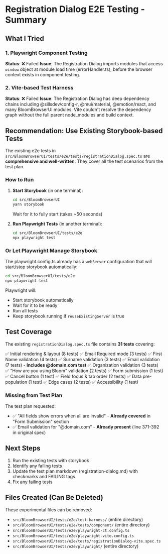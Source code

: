 # Registration Dialog E2E Testing - Summary

## What I Tried

### 1. Playwright Component Testing
**Status**: ❌ Failed
**Issue**: The Registration Dialog imports modules that access `window` object at module load time (errorHandler.ts), before the browser context exists in component testing.

### 2. Vite-based Test Harness
**Status**: ❌ Failed
**Issue**: The Registration Dialog has deep dependency chains including @sillsdev/config-r, @mui/material, @emotion/react, and many BloomBrowserUI modules. Vite couldn't resolve the dependency graph without the full parent node_modules and build context.

##  Recommendation: Use Existing Storybook-based Tests

The existing e2e tests in `src/BloomBrowserUI/tests/e2e/tests/registrationDialog.spec.ts` are **comprehensive and well-written**. They cover all the test scenarios from the test plan.

### How to Run

1. **Start Storybook** (in one terminal):
   ```bash
   cd src/BloomBrowserUI
   yarn storybook
   ```
   Wait for it to fully start (takes ~50 seconds)

2. **Run Playwright Tests** (in another terminal):
   ```bash
   cd src/BloomBrowserUI/tests/e2e
   npx playwright test
   ```

### Or Let Playwright Manage Storybook

The playwright.config.ts already has a `webServer` configuration that will start/stop storybook automatically:

```bash
cd src/BloomBrowserUI/tests/e2e
npx playwright test
```

Playwright will:
- Start storybook automatically
- Wait for it to be ready
- Run all tests
- Keep storybook running if `reuseExistingServer` is true

## Test Coverage

The existing `registrationDialog.spec.ts` file contains **31 tests** covering:

✅ Initial rendering & layout (8 tests)
✅ Email Required mode (3 tests)
✅ First Name validation (4 tests)
✅ Surname validation (3 tests)
✅ Email validation (7 tests) - **includes @domain.com test**
✅ Organization validation (3 tests)
✅ "How are you using Bloom" validation (2 tests)
✅ Form submission (1 test)
✅ Cancel button (1 test)
✅ Field focus & tab order (2 tests)
✅ Data pre-population (1 test)
✅ Edge cases (2 tests)
✅ Accessibility (1 test)

### Missing from Test Plan

The test plan requested:
- ✅ "All fields show errors when all are invalid" - **Already covered** in "Form Submission" section
- ✅ Email validation for "@domain.com" - **Already present** (line 371-392 in original spec)

## Next Steps

1. Run the existing tests with storybook
2. Identify any failing tests
3. Update the test plan markdown (registration-dialog.md) with checkmarks and FAILING tags
4. Fix any failing tests

## Files Created (Can Be Deleted)

These experimental files can be removed:
- `src/BloomBrowserUI/tests/e2e/test-harness/` (entire directory)
- `src/BloomBrowserUI/tests/e2e/tests/component/` (entire directory)
- `src/BloomBrowserUI/tests/e2e/playwright-ct.config.ts`
- `src/BloomBrowserUI/tests/e2e/playwright-vite.config.ts`
- `src/BloomBrowserUI/tests/e2e/tests/registrationDialog-vite.spec.ts`
- `src/BloomBrowserUI/tests/e2e/playwright/` (entire directory)
